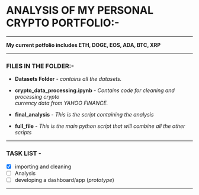 # **ANALYSIS OF MY PERSONAL CRYPTO PORTFOLIO:-**
____________________________________________________________________________________________________________________________________________________________________
**My current potfolio includes ETH, DOGE, EOS, ADA, BTC, XRP**
____________________________________________________________________________________________________________________________________________________________________

### **FILES IN THE FOLDER:-**

* **Datasets Folder** - *contains all the datasets.*

* **crypto_data_processing.ipynb** - *Contains code for cleaning and processing crypto \
                                      currency data from YAHOO FINANCE.*

* **final_analysis** - *This is the script containing the analysis*

* **full_file** - *This is the main python script that will combine all the other scripts*
____________________________________________________________________________________________________________________________________________________________________
### **TASK LIST** -
- [x] importing and cleaning
- [ ] Analysis
- [ ] developing a dashboard/app (*prototype*)
____________________________________________________________________________________________________________________________________________________________________
